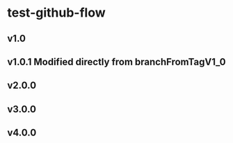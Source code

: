 # test-github-flow

## v1.0
## v1.0.1 Modified directly from branchFromTagV1_0
## v2.0.0
## v3.0.0
## v4.0.0

